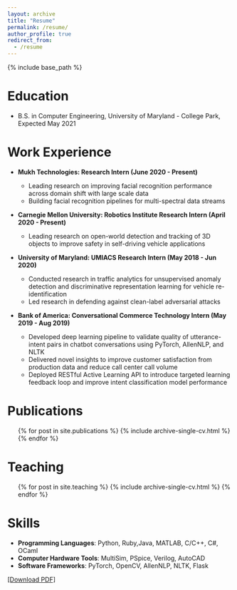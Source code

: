 ```yaml
---
layout: archive
title: "Resume"
permalink: /resume/
author_profile: true
redirect_from:
  - /resume
---
```


{% include base_path %}

Education
======
* B.S. in Computer Engineering, University of Maryland - College Park, Expected May 2021

Work Experience
======
* **Mukh Technologies: Research Intern (June 2020 - Present)**
  * Leading research on improving facial recognition performance across domain shift with large scale data
  * Building facial recognition pipelines for multi-spectral data streams

* **Carnegie Mellon University: Robotics Institute Research Intern (April 2020 - Present)**
  * Leading research on open-world detection and tracking of 3D objects to improve safety in self-driving vehicle applications
  
* **University of Maryland: UMIACS Research Intern (May 2018 - Jun 2020)**
  * Conducted research in traffic analytics for unsupervised anomaly detection and discriminative representation learning for vehicle re-identification
  * Led research in defending against clean-label adversarial attacks

* **Bank of America: Conversational Commerce Technology Intern (May 2019 - Aug 2019)**
  * Developed deep learning pipeline to validate quality of utterance-intent pairs in chatbot conversations using PyTorch, AllenNLP, and NLTK
  * Delivered novel insights to improve customer satisfaction from production data and reduce call center call volume
  * Deployed RESTful Active Learning API to introduce targeted learning feedback loop and improve intent classification model performance

Publications
======
  <ul>{% for post in site.publications %}
    {% include archive-single-cv.html %}
  {% endfor %}</ul>
  
Teaching
======
  <ul>{% for post in site.teaching %}
    {% include archive-single-cv.html %}
  {% endfor %}</ul>

Skills
======
* **Programming Languages**: Python, Ruby,Java, MATLAB, C/C++, C#, OCaml
* **Computer Hardware Tools**: MultiSim, PSpice, Verilog, AutoCAD
* **Software Frameworks**: PyTorch, OpenCV, AllenNLP, NLTK, Flask


[[Download PDF]](http://neeharperi.com/files/NeeharResume.pdf)
